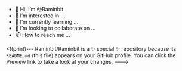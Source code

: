 - 👋 Hi, I’m @Raminbit
- 👀 I’m interested in ...
- 🌱 I’m currently learning ...
- 💞️ I’m looking to collaborate on ...
- 📫 How to reach me ...

<!(print)---
Raminbit/Raminbit is a ✨ special ✨ repository because its `README.md` (this file) appears on your GitHub profile.
You can click the Preview link to take a look at your changes.
--->
